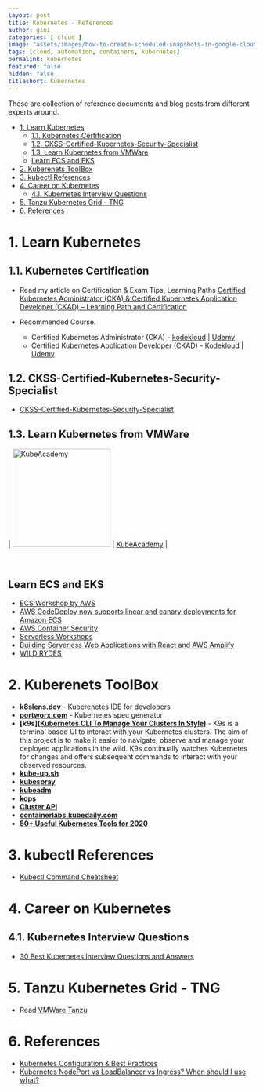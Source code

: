 ```yaml
---
layout: post
title: Kubernetes - References
author: gini
categories: [ cloud ]
image: "assets/images/how-to-create-scheduled-snapshots-in-google-cloud-platform.PNG"
tags: [cloud, automation, containers, kubernetes]
permalink: kubernetes
featured: false
hidden: false
titleshort: Kubernetes
---
```


These are collection of reference documents and blog posts from different experts around.

- [1. Learn Kubernetes](#1-learn-kubernetes)
  - [1.1. Kubernetes Certification](#11-kubernetes-certification)
  - [1.2. CKSS-Certified-Kubernetes-Security-Specialist](#12-ckss-certified-kubernetes-security-specialist)
  - [1.3. Learn Kubernetes from VMWare](#13-learn-kubernetes-from-vmware)
  - [Learn ECS and EKS](#learn-ecs-and-eks)
- [2. Kuberenets ToolBox](#2-kuberenets-toolbox)
- [3. kubectl References](#3-kubectl-references)
- [4. Career on Kubernetes](#4-career-on-kubernetes)
  - [4.1. Kubernetes Interview Questions](#41-kubernetes-interview-questions)
- [5. Tanzu Kubernetes Grid - TNG](#5-tanzu-kubernetes-grid---tng)
- [6. References](#6-references)

# 1. Learn Kubernetes 

## 1.1. Kubernetes Certification

- Read my article on Certification & Exam Tips, Learning Paths
  [Certified Kubernetes Administrator (CKA) & Certified Kubernetes Application Developer (CKAD) – Learning Path and Certification](https://www.techbeatly.com/2020/05/kubernetes-certification-cka-ckad-exam-tips-learning-path.html)

- Recommended Course.
  - Certified Kubernetes Administrator (CKA) - [kodekloud](http://bit.ly/ckacourse1) | [Udemy](http://bit.ly/ckacourse2)
  - Certified Kubernetes Application Developer (CKAD) - [Kodekloud](https://bit.ly/ckadcourse2) | [Udemy](https://bit.ly/ckadcourse1)
  
## 1.2. CKSS-Certified-Kubernetes-Security-Specialist

- [CKSS-Certified-Kubernetes-Security-Specialist](https://github.com/ijelliti/CKSS-Certified-Kubernetes-Security-Specialist)
 
## 1.3. Learn Kubernetes from VMWare

| <img src="https://kube.academy/wp-content/themes/k8s/assets/img/logo.svg?t=1588603776" width="200" style="max-width:30vw" alt="KubeAcademy"> | [KubeAcademy](https://kube.academy) |
  
 <br />  

## Learn ECS and EKS

- [ECS Workshop by AWS](https://ecsworkshop.com/)
- [AWS CodeDeploy now supports linear and canary deployments for Amazon ECS](https://aws.amazon.com/blogs/containers/aws-codedeploy-now-supports-linear-and-canary-deployments-for-amazon-ecs/)
- [AWS Container Security](https://share-w-partners.s3.amazonaws.com/PartnerTrainingCourses/CT%20-%20Containers%20Technical/NewContainerSecurityVideo_08NOV2019.mp4?X-Amz-Algorithm=AWS4-HMAC-SHA256&X-Amz-Credential=AKIAJYWZKITQ46EGQ5PA/20201111/ap-southeast-1/s3/aws4_request&X-Amz-Date=20201111T035355Z&X-Amz-Expires=3600&X-Amz-SignedHeaders=host&X-Amz-Signature=7143eac1f3222bd078e5b7f313303ee744e9ba1a9a0977fa0b7fc5405687661d)
- [Serverless Workshops](https://github.com/aws-samples/aws-serverless-workshops/)
- [Building Serverless Web Applications with React and AWS Amplify](https://github.com/dabit3/aws-amplify-workshop-react)
- [WILD RYDES](https://webapp.serverlessworkshops.io/)

# 2. Kuberenets ToolBox

- **[k8slens.dev](https://k8slens.dev/)** - Kuberenetes IDE for developers
- **[portworx.com](https://install.portworx.com)** - Kubernetes spec generator
- **[k9s]([Kubernetes CLI To Manage Your Clusters In Style](https://k9scli.io/))** - K9s is a terminal based UI to interact with your Kubernetes clusters. The aim of this project is to make it easier to navigate, observe and manage your deployed applications in the wild. K9s continually watches Kubernetes for changes and offers subsequent commands to interact with your observed resources.
- **[kube-up.sh](#)**
- **[kubespray](#)**
- **[kubeadm](#)**
- **[kops](#)**
- **[Cluster API](#)**
- **[containerlabs.kubedaily.com](https://containerlabs.kubedaily.com/)**
- **[50+ Useful Kubernetes Tools for 2020](https://caylent.com/50-useful-kubernetes-tools-for-2020)**

# 3. kubectl References
- [Kubectl Command Cheatsheet](https://www.bluematador.com/learn/kubectl-cheatsheet)
  
# 4. Career on Kubernetes

## 4.1. Kubernetes Interview Questions
- [30 Best Kubernetes Interview Questions and Answers](https://www.whizlabs.com/blog/top-kubernetes-interview-questions/)

# 5. Tanzu Kubernetes Grid - TNG

- Read [VMWare Tanzu](vmware-tanzu)

# 6. References

- [Kubernetes Configuration & Best Practices](https://bcouetil.gitlab.io/academy/BP-kubernetes.html)
- [Kubernetes NodePort vs LoadBalancer vs Ingress? When should I use what?](https://medium.com/google-cloud/kubernetes-nodeport-vs-loadbalancer-vs-ingress-when-should-i-use-what-922f010849e0)

